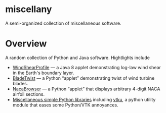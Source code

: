 miscellany
==========

A semi-organized collection of miscellaneous software.


Overview
========

A random collection of Python and Java software. Hightlights include

  * [WindShearProfile](java/WindShearProfile) — a Java 8 applet demonstrating
    log-law wind shear in the Earth's boundary layer.
  * [BladeTwist](python/BladeTwist) — a Python “applet” demonstrating
    twist of wind turbine blades.
  * [NacaBrowser](python/NacaBrowser) — a Python “applet” that
    displays arbitrary 4-digit NACA airfoil sections.
  * [Miscellaneous simple Python libraries](python/lib/) including
    [vtku](python/lib/vtku/), a python utility module that eases some
    Python/VTK annoyances.

